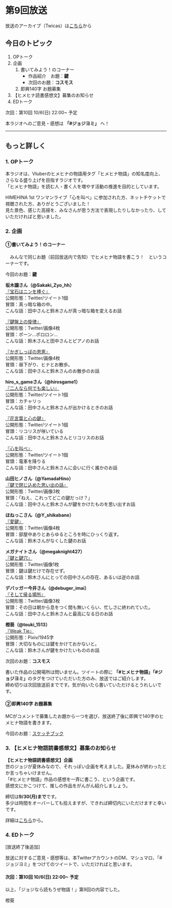 # 第9回放送

放送のアーカイブ（Twicas）は[こちら](https://twitcasting.tv/hmhnstory_radio/movie/569794033)から

## 今日のトピック
1. OPトーク
1. 企画
    1. 書いてみよう！のコーナー
        - 作品紹介　お題：<b>鍵</b>
        - 次回のお題：<b>コスモス</b>
    1. 即興140字 お題募集
1. 【ヒメヒナ読書感想文】募集のお知らせ
1. EDトーク

次回：第10回 10/6(日) 22:00~ 予定

本ラジオへのご意見・感想は **「#ジョジヨミ」** へ！

---

## もっと詳しく
### 1. OPトーク

本ラジオは、Vtuberのヒメヒナの物語用タグ「ヒメヒナ物語」の知名度向上、さらなる盛り上げを目指すラジオです。  
「ヒメヒナ物語」を読む人・書く人を増やす活動の推進を目的としています。  

HIMEHINA 1st ワンマンライブ「心を叫べ」に参加された方、ネットチケットで視聴された方、ありがとうございました！  
見た景色、感じた高揚を、みなさんが思う方法で表現したりしなかったり、していただければと思いました。

### 2. 企画
#### ①書いてみよう！のコーナー
　みんなで同じお題（前回放送内で告知）でヒメヒナ物語を書こう！　というコーナーです。

今回のお題：<b>鍵</b>

**坂木譲さん（@Sakaki_Zyo_hh）**  
[『宝石はニンを捧ぐ』](https://twitter.com/Sakaki_Zyo_hh/status/1175770807445811203?s=20)  
公開形態：Twitter/ツイート1個  
冒頭：真っ暗な箱の中。  
こんな話：田中さんと鈴木さんが真っ暗な箱を変えるお話  

[『鍵盤上の旋律』](https://twitter.com/Sakaki_Zyo_hh/status/1176885669513220096?s=20)  
公開形態：Twitter/画像4枚  
冒頭：ポーン…ポロロン…  
こんな話：鈴木さんと田中さんとピアノのお話  

[『かぎしっぽの恩恵』](https://twitter.com/Sakaki_Zyo_hh/status/1177190649033945088?s=20)  
公開形態：Twitter/画像4枚  
冒頭：昼下がり、ヒナとお散歩。  
こんな話：田中さんと鈴木さんのお散歩のお話  

**hiro_s_gameさん（@hirosgame1）**  
[『二人なら何でも楽しい』](https://twitter.com/hirosgame1/status/1175771987823587329?s=20)  
公開形態：Twitter/ツイート1個  
冒頭：カチャリっ  
こんな話：田中さんと鈴木さんが出かけるときのお話  

[『花言葉と心の鍵』](https://twitter.com/hirosgame1/status/1176196464139091970?s=20)  
公開形態：Twitter/ツイート1個  
冒頭：リコリスが咲いている  
こんな話：田中さんと鈴木さんとリコリスのお話  

[『心を叫べ』](https://twitter.com/hirosgame1/status/1176821422536065024?s=20)  
公開形態：Twitter/ツイート1個  
冒頭：電車を降りる  
こんな話：田中さんと鈴木さんに会いに行く誰かのお話  

**山田ヒノさん（@YamadaHino）**  
[『鍵で閉じ込めた思い出の話』](https://twitter.com/YamadaHino/status/1175788076934651906?s=20)  
公開形態：Twitter/画像3枚  
冒頭：「ねえ、これってどこの鍵だっけ？」  
こんな話：田中さんと鈴木さんが鍵をかけたものを思い出すお話  

**ほねっこさん（@Y_shikabane）**  
[『愛鍵』](https://twitter.com/Y_shikabane/status/1176864126070448130?s=20)  
公開形態：Twitter/画像4枚  
冒頭：部屋中ありとあらゆるところを時にひっくり返す。  
こんな話：鈴木さんがなくした鍵のお話  

**メガナイトさん（@megaknight427）**  
[『鍵と鍵穴』](https://twitter.com/megaknight427/status/1177196440541483008?s=20)  
公開形態：Twitter/画像1枚  
冒頭：鍵は鍵だけで存在せず。  
こんな話：鈴木さんにとっての田中さんの存在、あるいは逆のお話

**デバッガー今井さん（@debuger_imai）**  
[『そして帰る場所』](https://twitter.com/debuger_imai/status/1177332945587073026?s=20)  
公開形態：Twitter/画像3枚  
冒頭：その日は朝から息をつく間も無いくらい、忙しさに終われていた。  
こんな話：田中さんと鈴木さんと最高になる日のお話  

**橙葵（@touki_1513）**  
[『Weak Tie』](https://twitter.com/touki_1513/status/1178260822302134272?s=20)  
公開形態：Pixiv/1945字  
冒頭：大切なものには鍵をかけておかないと。  
こんな話：鈴木さんが鍵をかけたいもののお話  

次回のお題：<b>コスモス</b> 

書いた作品の公開場所は問いません。ツイートの際に <b>「#ヒメヒナ物語」「#ジョジヨミ」</b>のタグをつけていただいた方のみ、放送ではご紹介します。  
締め切りは次回放送前までです。気が向いたら書いていただけるとうれしいです。

#### ②即興140字 お題募集
MCがコメントで募集したお題から一つを選び、放送終了後に即興で140字のヒメヒナ物語を書きます。

今回のお題：[スケッチブック](https://twitter.com/hmhnStory_Radio/status/1178315565376491521?s=20)

### 3. 【ヒメヒナ物語読書感想文】募集のお知らせ
<b>【ヒメヒナ物語読書感想文】企画</b>  
世のジョジが夏休みなので、それっぽい企画を考えました。夏休みが終わったとか言っちゃいけません。  
「#ヒメヒナ物語」作品の感想を一斉に書こう、という企画です。  
感想文にかこつけて、推しの作品をがんがん紹介しましょう。

締切は**9/30(月)まで**です。  
多少は時間をオーバーしても拾えますが、できれば締切内にいただけますと幸いです。

詳細は[こちら](../kansou.md)から。

### 4. EDトーク
[放送終了後追加]

放送に対するご意見・感想等は、本TwitterアカウントのDM、マシュマロ、「#ジョジヨミ」をつけてのツイートで、いただければと思います。

#### 次回：第10回 10/6(日) 22:00~ 予定

以上、「ジョジなら読もうぜ物語！」第9回の内容でした。

橙葵
